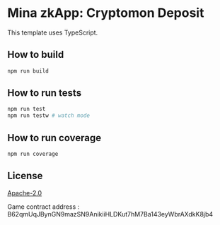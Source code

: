 # Mina zkApp: Cryptomon Deposit

This template uses TypeScript.

## How to build

```sh
npm run build
```

## How to run tests

```sh
npm run test
npm run testw # watch mode
```

## How to run coverage

```sh
npm run coverage
```

## License

[Apache-2.0](LICENSE)


Game contract address : B62qmUqJBynGN9mazSN9AnikiiHLDKut7hM7Ba143eyWbrAXdkK8jb4